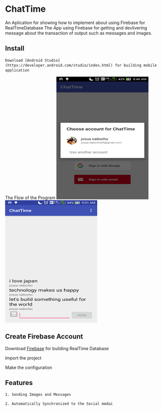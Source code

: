 # ChatTime
An Aplication for showing how to implement about using Firebase for RealTimeDatabase
The App using Firebase for getting and devlivering message about the transaction of output such as messages and images.

## Install
```
Download [Android Studio](https://developer.android.com/studio/index.html) for building mobile application
```
The Flow of the Program
<img width="300"  height=400 src="chattime.png">
<img width="300"  height=400 src="firebasechat.png">

## Create Firebase Account

Download [Firebase](https://firebase.google.com/) for building RealTime Database

Import the project

Make the configuration

## Features
```
1. Sending Images and Messages
```
```
2. Automatically Synchronized to the Social medai
```


